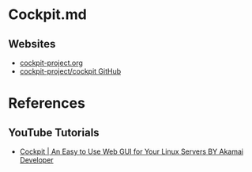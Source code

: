 # Cockpit.md

## Websites

* [cockpit-project.org](https://cockpit-project.org/)
* [cockpit-project/cockpit GitHub](https://github.com/cockpit-project/cockpit)

# References

## YouTube Tutorials

* [Cockpit | An Easy to Use Web GUI for Your Linux Servers BY Akamai Developer](https://www.youtube.com/watch?v=L9fMWCRcqIE)
